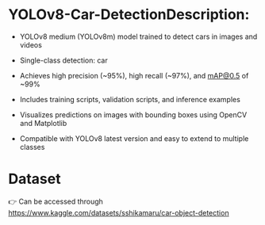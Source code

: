 # YOLOv8-Car-DetectionDescription:

- YOLOv8 medium (YOLOv8m) model trained to detect cars in images and videos

- Single-class detection: car

- Achieves high precision (~95%), high recall (~97%), and mAP@0.5 of ~99%

- Includes training scripts, validation scripts, and inference examples

- Visualizes predictions on images with bounding boxes using OpenCV and Matplotlib

- Compatible with YOLOv8 latest version and easy to extend to multiple classes

# Dataset 
👉 Can be accessed through https://www.kaggle.com/datasets/sshikamaru/car-object-detection
